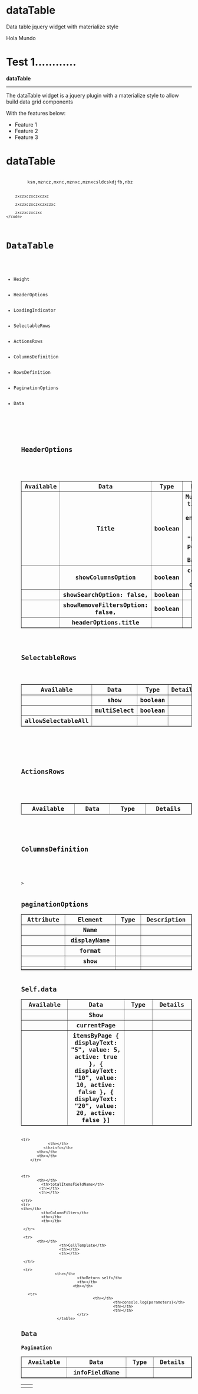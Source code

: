 # dataTable
Data table jquery widget with materialize style

Hola Mundo

<h1>Test 1............</h1>


**dataTable**

***

The dataTable widget is a jquery plugin with a materialize style to allow build data grid components

With the features below:

* Feature 1
* Feature 2
* Feature 3


<h1>dataTable</h1>
    <code>
        ksn,mzncz,mxnc,mznxc,mznxcsldcskdjfb,nbz

        zxczxczxczxczxc

        zxczxczxczxczxczxc

        zxczxczxczxc
    </code>




<h1>DataTable</h1>
<ul>
        <li>Height</li>
         <li>HeaderOptions</li>
           <li>LoadingIndicator</li>
             <li>SelectableRows</li>
        <li>ActionsRows</li>
        <li>ColumnsDefinition</li>
        <li>RowsDefinition</li>
        <li>PaginationOptions</li>
        <li>Data</li>
         <ul>
           
  <h2>HeaderOptions</h2>
    <table>
   <table border="1" cellpadding="15" cellspacing="0" width="75%">
                 
 <th width="10%"scope="col">Available</th>
 <th width="10%"scope="col">Data</th>
 <th width="10%"scope="col">Type</th>
 <th width="10%"scope="col">Details</th>
                   
<tr>

 <th></th>
 <th>Title </th>
 <th>boolean</th>
 <th>Muestra el titulo en el encabezado de la tabla  "Error en parámetro 'tipo Bandeja'"</th>
            
 </tr>
            
 <tr>
 <th></th>
 <th>showColumnsOption</th>
 <th>boolean</th>
 <th>configura las columnas</th>
  </tr>
            
  <tr>
  <th></th>
  <th> showSearchOption: false,  </td>
  <th>boolean</th>
  <th></th>
  </tr>
  <tr>
  <th></th>
  <th> showRemoveFiltersOption: false,  </th>
  <th>boolean</th>
  <th></th>
  </tr>
   
  <th></th>
  <th> headerOptions.title </th>
  <th></th>
  <th></th>
  </tr>
  </table>
  
<h2>SelectableRows</h2>
<table>
<table border="1" cellpadding="15" cellspacing="0" width="75%">
       
<th width="10%"scope="col">Available</th>
<th width="10%"scope="col">Data</th>
<th width="10%"scope="col">Type</th>
<th width="10%"scope="col">Details</th>

 <tr>
 <th></th>
 <th>show</th>
 <th>boolean</th>
 <th></th>
 </tr>
 <tr>
 <th></th>
 <th>multiSelect</th>
 <th>boolean</th>
 <th></th>
 </tr>
<tr
 <th></th>
 <th> allowSelectableAll</th>
 <th></th>
 <th></th>
 </tr>
                                      
</tr>
                    </table>
            
<tr>


 <h2>ActionsRows</h2>  
 <table>
 <table border="1" cellpadding="15" cellspacing="0" width="75%">
               
 <th width="10%"scope="col">Available</th>
 <th width="10%"scope="col">Data</th>
 <th width="10%"scope="col">Type</th>
 <th width="10%"scope="col">Details</th>
 </tr>
 </table>                 
                     

 <h2>ColumnsDefinition</h2>
 <table>

  <table border="1" cellpadding="15" cellspacing="0" width="75%">
                                                               
 <th width="10%"scope="col">Attribute</th>
 <th width="10%"scope="col">Element</th>
 <th width="10%"scope="col">Type</th>
 <th width="10%"scope="col">Description</th>
 <tr>
 <th></th>
 <th>Name</th>
 <th></th>
 <th></th>
 </tr>
   
 <tr>
 <th></th>
 <th>displayName</th>
 <th></th>
 <th> </th> 

</tr>      
<tr>
 <th></th>>
 <th>format</th>
 <th></th>
 <th></th>
 </tr>        
 <tr>
 <th></th>
 <th>show</th>
 <th></th>
 <th></th>
 </tr>            
 <tr>
 <th></th>
 <th></th>
 <th></th>
 <th></th>
 </tr>  
 
 
 <h2>paginationOptions</h2>  
     <table>
         
 <table border="1" cellpadding="15" cellspacing="0" width="75%">
                    
 <th width="10%"scope="col">Available</th>
 <th width="10%"scope="col">Data</th>
 <th width="10%"scope="col">Type</th>
 <th width="10%"scope="col">Details</th>
  <tr>
 <th></th>  
 <th>Show</th>
 <th></th>
 <th></th>   
                                  
</tr>
<tr>
<th></th>   
<th>currentPage</th>
<th></th>
<th></th>    
                                          
</tr>
<tr>
<th></th>   
<th> itemsByPage { displayText: "5", value: 5, active: true },
{ displayText: "10", value: 10, active: false },
{ displayText: "20", value: 20, active: false }]</th>
<th></th>
<th></th>    
</tr>   

<h2>Self.data</h2>  
<table>
                                                    
<table border="1" cellpadding="15" cellspacing="0" width="75%">
<th width="10%"scope="col">Available</th>
                      <th width="10%"scope="col">Data</th>
                                                                   <th width="10%"scope="col">Type</th>
                                                                   <th width="10%"scope="col">Details</th>
                                                                   <tr>
     <tr>
            <th></th>
          <th>infoFieldName</th>
       <th></th>
      <th></th>
    </tr>
             
    <tr>
                <th></th>
              <th>info</th>
           <th></th>
           <th></th>
        </tr>



    <tr>
           <th></th>   
             <th>totalItemsFieldName</th>
            <th></th>
            <th></th>   
      
    </tr>     
    <tr>    
    <th></th>
             <th>ColumnFilter</th>
             <th></th>
             <th></th>
                                           
     </tr>                                     
                     
     <tr>    
           <th></th>
                     <th>CellTemplate</th>
                     <th></th>
                     <th></th>
                                                   
     </tr>    
             
     <tr>    
                   <th></th>
                             <th>Return self</th>
                             <th></th>
                           <th></th>
                                      
       <tr>    
                                    <th></th>
                                             <th>console.log(parameters)</th>
                                             <th></th>
                                             <th></th>
                             </tr>   
                    </table>

<h2>Data</h2>
<h3>Pagination</h3>
<table>
 <tr>
<th></th>
<th></th>
 </tr>



</table>



























                     
        
        
               
                        
        
        
        











     



